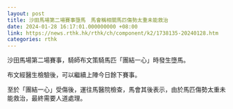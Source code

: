 ```yaml
---
layout: post
title: 沙田馬場第二場賽事墮馬　馬會稱相關馬匹傷勢太重未能救治
date: 2024-01-28 16:17:01.000000000 +08:00
link: https://news.rthk.hk/rthk/ch/component/k2/1738135-20240128.htm
categories: rthk
---
```


沙田馬場第二場賽事，騎師布文策騎馬匹「團結一心」時發生墮馬。

布文經醫生檢驗後，可以繼續上陣今日餘下賽事。

至於「團結一心」受傷後，運往馬醫院檢查，馬會其後表示，由於馬匹傷勢太重未能救治，最終需要人道處理。

